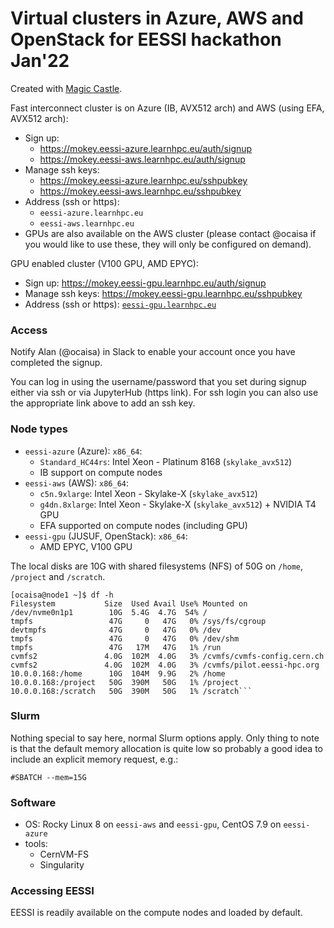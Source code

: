 # Virtual clusters in Azure, AWS and OpenStack for EESSI hackathon Jan'22

Created with [Magic Castle](https://github.com/ComputeCanada/magic_castle).

Fast interconnect cluster is on Azure (IB, AVX512 arch) and AWS (using EFA, AVX512 arch):
* Sign up:
  * https://mokey.eessi-azure.learnhpc.eu/auth/signup
  * https://mokey.eessi-aws.learnhpc.eu/auth/signup  
* Manage ssh keys:
  * https://mokey.eessi-azure.learnhpc.eu/sshpubkey
  * https://mokey.eessi-aws.learnhpc.eu/sshpubkey
* Address (ssh or https):
  * ``eessi-azure.learnhpc.eu``
  * ``eessi-aws.learnhpc.eu``
* GPUs are also available on the AWS cluster (please contact @ocaisa if you would like to
  use these, they will only be configured on demand).


GPU enabled cluster (V100 GPU, AMD EPYC):

* Sign up:  https://mokey.eessi-gpu.learnhpc.eu/auth/signup  
* Manage ssh keys:  https://mokey.eessi-gpu.learnhpc.eu/sshpubkey
* Address (ssh or https):  [``eessi-gpu.learnhpc.eu``](eessi-gpu.learnhpc.eu)

### Access

Notify Alan (@ocaisa) in Slack to enable your account once you have completed the signup.

You can log in using the username/password that you set during signup either via ssh or
via JupyterHub (https link). For ssh login you can also use the appropriate link above to
add an ssh key.

### Node types

* `eessi-azure` (Azure): ``x86_64``:
  * ``Standard_HC44rs``: Intel Xeon - Platinum 8168 (``skylake_avx512``)
  * IB support on compute nodes
* `eessi-aws` (AWS): ``x86_64``:
  * ``c5n.9xlarge``: Intel Xeon - Skylake-X (``skylake_avx512``)
  * ``g4dn.8xlarge``: Intel Xeon - Skylake-X (``skylake_avx512``) + NVIDIA T4 GPU
  * EFA supported on compute nodes (including GPU)
* `eessi-gpu` (JUSUF, OpenStack): ``x86_64``:
  * AMD EPYC, V100 GPU


The local disks are 10G with shared filesystems (NFS) of 50G on `/home`, `/project` and `/scratch`.
```
[ocaisa@node1 ~]$ df -h
Filesystem           Size  Used Avail Use% Mounted on
/dev/nvme0n1p1        10G  5.4G  4.7G  54% /
tmpfs                 47G     0   47G   0% /sys/fs/cgroup
devtmpfs              47G     0   47G   0% /dev
tmpfs                 47G     0   47G   0% /dev/shm
tmpfs                 47G   17M   47G   1% /run
cvmfs2               4.0G  102M  4.0G   3% /cvmfs/cvmfs-config.cern.ch
cvmfs2               4.0G  102M  4.0G   3% /cvmfs/pilot.eessi-hpc.org
10.0.0.168:/home      10G  104M  9.9G   2% /home
10.0.0.168:/project   50G  390M   50G   1% /project
10.0.0.168:/scratch   50G  390M   50G   1% /scratch```
```

### Slurm

Nothing special to say here, normal Slurm options apply. Only thing to note is that the default memory
allocation is quite low so probably a good idea to include an explicit memory request, e.g.:
```
#SBATCH --mem=15G
```

### Software

* OS: Rocky Linux 8 on `eessi-aws` and `eessi-gpu`, CentOS 7.9 on `eessi-azure`
* tools:
  * CernVM-FS
  * Singularity

### Accessing EESSI

EESSI is readily available on the compute nodes and loaded by default.
